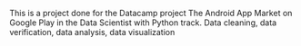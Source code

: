 This is a project done for the Datacamp project The Android App Market on Google Play in the Data Scientist with Python track. 
Data cleaning, data verification, data analysis, data visualization
